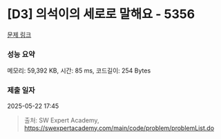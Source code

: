 # [D3] 의석이의 세로로 말해요 - 5356 

[문제 링크](https://swexpertacademy.com/main/code/problem/problemDetail.do?contestProbId=AWVWgkP6sQ0DFAUO) 

### 성능 요약

메모리: 59,392 KB, 시간: 85 ms, 코드길이: 254 Bytes

### 제출 일자

2025-05-22 17:45



> 출처: SW Expert Academy, https://swexpertacademy.com/main/code/problem/problemList.do
